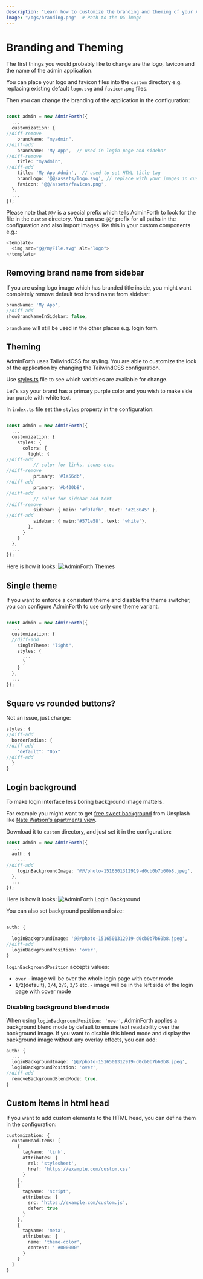 ```yaml
---
description: "Learn how to customize the branding and theming of your AdminForth application."
image: "/ogs/branding.png"  # Path to the OG image
---
```



# Branding and Theming

The first things you would probably like to change are the logo, favicon and the name of the admin application. 

You can place your logo and favicon files into the `custom` directory e.g. replacing existing default `logo.svg` and `favicon.png` files.

Then you can change the branding of the application in the configuration:

```ts title='./index.ts'

const admin = new AdminForth({
  ...
  customization: {
//diff-remove
    brandName: "myadmin",
//diff-add
    brandName: 'My App',  // used in login page and sidebar
//diff-remove
    title: "myadmin",
//diff-add
    title: 'My App Admin',  // used to set HTML title tag
    brandLogo: '@@/assets/logo.svg', // replace with your images in custom/assets  directory
    favicon: '@@/assets/favicon.png',
  },
  ...
});
```

Please note that `@@/` is a special prefix which tells AdminForth to look for the file in the `custom` directory. 
You can use `@@/` prefix for all paths in the configuration and also import images like this in your custom components e.g.:

```ts
<template>
  <img src="@@/myFile.svg" alt="logo">
</template>
```

## Removing brand name from sidebar

If you are using logo image which has branded title inside, you might
want completely remove default text brand name from sidebar:

```ts title='./index.ts'
brandName: 'My App',
//diff-add
showBrandNameInSidebar: false,
```

`brandName` will still be used in the other places e.g. login form.

## Theming

AdminForth uses TailwindCSS for styling. You are able to customize the look of the application by changing the TailwindCSS configuration.

Use [styles.ts](https://github.com/devforth/adminforth/blob/main/adminforth/modules/styles.ts) file to see which variables are available for change.

Let's say your brand has a primary purple color and you wish to make side bar purple with white text.

In `index.ts` file set the `styles` property in the configuration:

```ts title='./index.ts'

const admin = new AdminForth({
  ...
  customization: {
    styles: {
      colors: {
        light: {
//diff-add
          // color for links, icons etc.
//diff-remove
          primary: '#1a56db',
//diff-add
          primary: '#b400b8',
//diff-add
          // color for sidebar and text
//diff-remove
          sidebar: { main: '#f9fafb', text: '#213045' },
//diff-add
          sidebar: { main:'#571e58', text: 'white'},
        },
      }
    } 
  },
  ...
});
```
Here is how it looks:
![AdminForth Themes](image-10.png)

## Single theme

If you want to enforce a consistent theme and disable the theme switcher, you can configure AdminForth to use only one theme variant. 

```ts title='./index.ts'

const admin = new AdminForth({
  ...
  customization: {
  //diff-add
    singleTheme: "light",
    styles: {
      ...
      }
    } 
  },
  ...
});
```


## Square vs rounded buttons?

Not an issue, just change:

```ts title='./index.ts'
styles: {
//diff-add
  borderRadius: {
//diff-add
    "default": "0px"
//diff-add
  }
}
```

## Login background

To make login interface less boring background image matters.

For example you might want to get [free sweet background](https://unsplash.com/s/photos/secure?license=free) from Unsplash like
[Nate Watson's apartments view](https://images.unsplash.com/photo-1516501312919-d0cb0b7b60b8?q=80&w=3404&auto=format&fit=crop&ixlib=rb-4.0.3&ixid=M3wxMjA3fDB8MHxwaG90by1wYWdlfHx8fGVufDB8fHx8fA%3D%3D).

Download it to `custom` directory, and just set it in the configuration:


```ts title='./index.ts'
const admin = new AdminForth({
  ...
  auth: {
    ...
//diff-add
    loginBackgroundImage: '@@/photo-1516501312919-d0cb0b7b60b8.jpeg',
  },
  ...
});
```
Here is how it looks:
![AdminForth Login Background](demo_adminforth_login.png)

You can also set background position and size:

```ts title='./index.ts'

auth: {
  ...
  loginBackgroundImage: '@@/photo-1516501312919-d0cb0b7b60b8.jpeg',
//diff-add
  loginBackgroundPosition: 'over',
}
```

`loginBackgroundPosition` accepts values:

- `over` - image will be over the whole login page with cover mode
- `1/2`(default), `3/4`, `2/5`, `3/5` etc. - image will be in the left side of the login page with cover mode

### Disabling background blend mode

When using `loginBackgroundPosition: 'over'`, AdminForth applies a background blend mode by default to ensure text readability over the background image. If you want to disable this blend mode and display the background image without any overlay effects, you can add:

```ts title='./index.ts'
auth: {
  ...
  loginBackgroundImage: '@@/photo-1516501312919-d0cb0b7b60b8.jpeg',
  loginBackgroundPosition: 'over',
//diff-add
  removeBackgroundBlendMode: true,
}
```

## Custom items in html head

If you want to add custom elements to the HTML head, you can define them in the configuration:

```ts title='./index.ts'
customization: {
  customHeadItems: [
    {
      tagName: 'link',
      attributes: {
        rel: 'stylesheet',
        href: 'https://example.com/custom.css'
      }
    },
    {
      tagName: 'script',
      attributes: {
        src: 'https://example.com/custom.js',
        defer: true
      }
    },
    {
      tagName: 'meta',
      attributes: {
        name: 'theme-color',
        content: ' #000000'
      }
    }
  ]
}

```